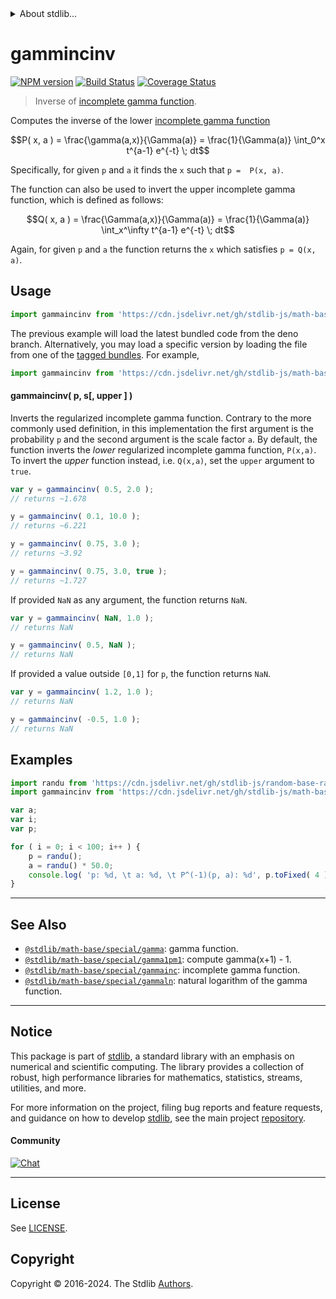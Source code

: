 <!--

@license Apache-2.0

Copyright (c) 2018 The Stdlib Authors.

Licensed under the Apache License, Version 2.0 (the "License");
you may not use this file except in compliance with the License.
You may obtain a copy of the License at

   http://www.apache.org/licenses/LICENSE-2.0

Unless required by applicable law or agreed to in writing, software
distributed under the License is distributed on an "AS IS" BASIS,
WITHOUT WARRANTIES OR CONDITIONS OF ANY KIND, either express or implied.
See the License for the specific language governing permissions and
limitations under the License.

-->


<details>
  <summary>
    About stdlib...
  </summary>
  <p>We believe in a future in which the web is a preferred environment for numerical computation. To help realize this future, we've built stdlib. stdlib is a standard library, with an emphasis on numerical and scientific computation, written in JavaScript (and C) for execution in browsers and in Node.js.</p>
  <p>The library is fully decomposable, being architected in such a way that you can swap out and mix and match APIs and functionality to cater to your exact preferences and use cases.</p>
  <p>When you use stdlib, you can be absolutely certain that you are using the most thorough, rigorous, well-written, studied, documented, tested, measured, and high-quality code out there.</p>
  <p>To join us in bringing numerical computing to the web, get started by checking us out on <a href="https://github.com/stdlib-js/stdlib">GitHub</a>, and please consider <a href="https://opencollective.com/stdlib">financially supporting stdlib</a>. We greatly appreciate your continued support!</p>
</details>

# gammincinv

[![NPM version][npm-image]][npm-url] [![Build Status][test-image]][test-url] [![Coverage Status][coverage-image]][coverage-url] <!-- [![dependencies][dependencies-image]][dependencies-url] -->

> Inverse of [incomplete gamma function][incomplete-gamma-function].

<section class="intro">

Computes the inverse of the lower [incomplete gamma function][incomplete-gamma-function]

<!-- <equation class="equation" label="eq:lower_incomplete_gamma" align="center" raw="P( x, a ) = \frac{\gamma(a,x)}{\Gamma(a)} = \frac{1}{\Gamma(a)} \int_0^x t^{a-1} e^{-t} \; dt" alt="Regularized lower incomplete gamma function."> -->

```math
P( x, a ) = \frac{\gamma(a,x)}{\Gamma(a)} = \frac{1}{\Gamma(a)} \int_0^x t^{a-1} e^{-t} \; dt
```

<!-- <div class="equation" align="center" data-raw-text="P( x, a ) = \frac{\gamma(a,x)}{\Gamma(a)} = \frac{1}{\Gamma(a)} \int_0^x t^{a-1} e^{-t} \; dt" data-equation="eq:lower_incomplete_gamma">
    <img src="https://cdn.jsdelivr.net/gh/stdlib-js/stdlib@bb29798906e119fcb2af99e94b60407a270c9b32/lib/node_modules/@stdlib/math/base/special/gammaincinv/docs/img/equation_lower_incomplete_gamma.svg" alt="Regularized lower incomplete gamma function.">
    <br>
</div> -->

<!-- </equation> -->

Specifically, for given `p` and `a` it finds the `x` such that `p =  P(x, a)`.

The function can also be used to invert the upper incomplete gamma function, which is defined as follows:  

<!-- <equation class="equation" label="eq:upper_incomplete_gamma" align="center" raw="Q( x, a ) = \frac{\Gamma(a,x)}{\Gamma(a)} = \frac{1}{\Gamma(a)} \int_x^\infty t^{a-1} e^{-t} \; dt" alt="Regularized upper incomplete gamma function."> -->

```math
Q( x, a ) = \frac{\Gamma(a,x)}{\Gamma(a)} = \frac{1}{\Gamma(a)} \int_x^\infty t^{a-1} e^{-t} \; dt
```

<!-- <div class="equation" align="center" data-raw-text="Q( x, a ) = \frac{\Gamma(a,x)}{\Gamma(a)} = \frac{1}{\Gamma(a)} \int_x^\infty t^{a-1} e^{-t} \; dt" data-equation="eq:upper_incomplete_gamma">
    <img src="https://cdn.jsdelivr.net/gh/stdlib-js/stdlib@bb29798906e119fcb2af99e94b60407a270c9b32/lib/node_modules/@stdlib/math/base/special/gammaincinv/docs/img/equation_upper_incomplete_gamma.svg" alt="Regularized upper incomplete gamma function.">
    <br>
</div> -->

<!-- </equation> -->

Again, for given `p` and `a` the function returns the `x` which satisfies `p = Q(x, a)`.

</section>

<!-- /.intro -->



<section class="usage">

## Usage

```javascript
import gammaincinv from 'https://cdn.jsdelivr.net/gh/stdlib-js/math-base-special-gammaincinv@deno/mod.js';
```
The previous example will load the latest bundled code from the deno branch. Alternatively, you may load a specific version by loading the file from one of the [tagged bundles](https://github.com/stdlib-js/math-base-special-gammaincinv/tags). For example,

```javascript
import gammaincinv from 'https://cdn.jsdelivr.net/gh/stdlib-js/math-base-special-gammaincinv@v0.2.2-deno/mod.js';
```

#### gammaincinv( p, s\[, upper ] )

Inverts the regularized incomplete gamma function. Contrary to the more commonly used definition, in this implementation the first argument is the probability `p` and the second argument is the scale factor `a`. By default, the function inverts the _lower_ regularized incomplete gamma function, `P(x,a)`. To invert the _upper_ function instead, i.e. `Q(x,a)`, set the `upper` argument to `true`.

```javascript
var y = gammaincinv( 0.5, 2.0 );
// returns ~1.678

y = gammaincinv( 0.1, 10.0 );
// returns ~6.221

y = gammaincinv( 0.75, 3.0 );
// returns ~3.92

y = gammaincinv( 0.75, 3.0, true );
// returns ~1.727
```

If provided `NaN` as any argument, the function returns `NaN`.

```javascript
var y = gammaincinv( NaN, 1.0 );
// returns NaN

y = gammaincinv( 0.5, NaN );
// returns NaN
```

If provided a value outside `[0,1]` for `p`, the function returns `NaN`.

```javascript
var y = gammaincinv( 1.2, 1.0 );
// returns NaN

y = gammaincinv( -0.5, 1.0 );
// returns NaN
```

</section>

<!-- /.usage -->

<section class="examples">

## Examples

<!-- eslint no-undef: "error" -->

```javascript
import randu from 'https://cdn.jsdelivr.net/gh/stdlib-js/random-base-randu@deno/mod.js';
import gammaincinv from 'https://cdn.jsdelivr.net/gh/stdlib-js/math-base-special-gammaincinv@deno/mod.js';

var a;
var i;
var p;

for ( i = 0; i < 100; i++ ) {
    p = randu();
    a = randu() * 50.0;
    console.log( 'p: %d, \t a: %d, \t P^(-1)(p, a): %d', p.toFixed( 4 ), a.toFixed( 4 ), gammaincinv( p, a ).toFixed( 4 ) );
}
```

</section>

<!-- /.examples -->

<!-- Section for related `stdlib` packages. Do not manually edit this section, as it is automatically populated. -->

<section class="related">

* * *

## See Also

-   <span class="package-name">[`@stdlib/math-base/special/gamma`][@stdlib/math/base/special/gamma]</span><span class="delimiter">: </span><span class="description">gamma function.</span>
-   <span class="package-name">[`@stdlib/math-base/special/gamma1pm1`][@stdlib/math/base/special/gamma1pm1]</span><span class="delimiter">: </span><span class="description">compute gamma(x+1) - 1.</span>
-   <span class="package-name">[`@stdlib/math-base/special/gammainc`][@stdlib/math/base/special/gammainc]</span><span class="delimiter">: </span><span class="description">incomplete gamma function.</span>
-   <span class="package-name">[`@stdlib/math-base/special/gammaln`][@stdlib/math/base/special/gammaln]</span><span class="delimiter">: </span><span class="description">natural logarithm of the gamma function.</span>

</section>

<!-- /.related -->

<!-- Section for all links. Make sure to keep an empty line after the `section` element and another before the `/section` close. -->


<section class="main-repo" >

* * *

## Notice

This package is part of [stdlib][stdlib], a standard library with an emphasis on numerical and scientific computing. The library provides a collection of robust, high performance libraries for mathematics, statistics, streams, utilities, and more.

For more information on the project, filing bug reports and feature requests, and guidance on how to develop [stdlib][stdlib], see the main project [repository][stdlib].

#### Community

[![Chat][chat-image]][chat-url]

---

## License

See [LICENSE][stdlib-license].


## Copyright

Copyright &copy; 2016-2024. The Stdlib [Authors][stdlib-authors].

</section>

<!-- /.stdlib -->

<!-- Section for all links. Make sure to keep an empty line after the `section` element and another before the `/section` close. -->

<section class="links">

[npm-image]: http://img.shields.io/npm/v/@stdlib/math-base-special-gammaincinv.svg
[npm-url]: https://npmjs.org/package/@stdlib/math-base-special-gammaincinv

[test-image]: https://github.com/stdlib-js/math-base-special-gammaincinv/actions/workflows/test.yml/badge.svg?branch=v0.2.2
[test-url]: https://github.com/stdlib-js/math-base-special-gammaincinv/actions/workflows/test.yml?query=branch:v0.2.2

[coverage-image]: https://img.shields.io/codecov/c/github/stdlib-js/math-base-special-gammaincinv/main.svg
[coverage-url]: https://codecov.io/github/stdlib-js/math-base-special-gammaincinv?branch=main

<!--

[dependencies-image]: https://img.shields.io/david/stdlib-js/math-base-special-gammaincinv.svg
[dependencies-url]: https://david-dm.org/stdlib-js/math-base-special-gammaincinv/main

-->

[chat-image]: https://img.shields.io/gitter/room/stdlib-js/stdlib.svg
[chat-url]: https://app.gitter.im/#/room/#stdlib-js_stdlib:gitter.im

[stdlib]: https://github.com/stdlib-js/stdlib

[stdlib-authors]: https://github.com/stdlib-js/stdlib/graphs/contributors

[umd]: https://github.com/umdjs/umd
[es-module]: https://developer.mozilla.org/en-US/docs/Web/JavaScript/Guide/Modules

[deno-url]: https://github.com/stdlib-js/math-base-special-gammaincinv/tree/deno
[deno-readme]: https://github.com/stdlib-js/math-base-special-gammaincinv/blob/deno/README.md
[umd-url]: https://github.com/stdlib-js/math-base-special-gammaincinv/tree/umd
[umd-readme]: https://github.com/stdlib-js/math-base-special-gammaincinv/blob/umd/README.md
[esm-url]: https://github.com/stdlib-js/math-base-special-gammaincinv/tree/esm
[esm-readme]: https://github.com/stdlib-js/math-base-special-gammaincinv/blob/esm/README.md
[branches-url]: https://github.com/stdlib-js/math-base-special-gammaincinv/blob/main/branches.md

[stdlib-license]: https://raw.githubusercontent.com/stdlib-js/math-base-special-gammaincinv/main/LICENSE

[incomplete-gamma-function]: https://en.wikipedia.org/wiki/Incomplete_gamma_function

<!-- <related-links> -->

[@stdlib/math/base/special/gamma]: https://github.com/stdlib-js/math-base-special-gamma/tree/deno

[@stdlib/math/base/special/gamma1pm1]: https://github.com/stdlib-js/math-base-special-gamma1pm1/tree/deno

[@stdlib/math/base/special/gammainc]: https://github.com/stdlib-js/math-base-special-gammainc/tree/deno

[@stdlib/math/base/special/gammaln]: https://github.com/stdlib-js/math-base-special-gammaln/tree/deno

<!-- </related-links> -->

</section>

<!-- /.links -->
